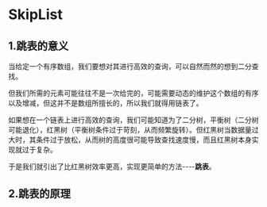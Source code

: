 # SkipList

## 1.跳表的意义

​		当给定一个有序数组，我们要想对其进行高效的查询，可以自然而然的想到二分查找。

​		但我们所需的元素可能往往不是一次给完的，可能需要动态的维护这个数组的有序以及增减，但这并不是数组所擅长的，所以我们就得用链表了。

​		如果想在一个链表上进行高效的查询，我们可能知道为了二分树，平衡树（二分树可能退化），红黑树（平衡树条件过于苛刻，从而频繁旋转）。但红黑树当数据量过大时，其条件过于放松，从而树的高度很可能导致查找速度慢，而且红黑树本身实现就过于复杂。

​		于是我们就引出了比红黑树效率更高，实现更简单的方法----**跳表**。



## **2.跳表的原理**

